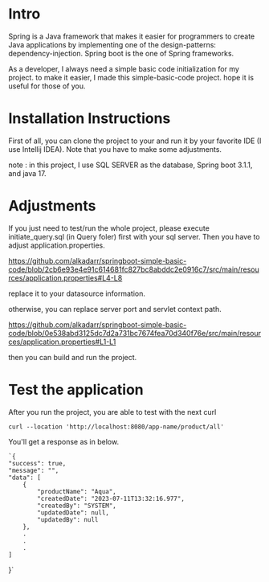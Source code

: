 # Intro
Spring is a Java framework that makes it easier for programmers to create Java applications by 
implementing one of the design-patterns: dependency-injection.
Spring boot is the one of Spring frameworks.

As a developer, I always need a simple basic code initialization for my project. to make it easier,
I made this simple-basic-code project. hope it is useful for those of you.

# Installation Instructions
First of all, you can clone the project to your and run it by your favorite IDE (I use Intellij IDEA).
Note that you have to make some adjustments.

note : in this project, I use SQL SERVER as the database, Spring boot 3.1.1, and java 17.

# Adjustments
If you just need to test/run the whole project, please execute initiate_query.sql (in Query foler) first with your sql server.
Then you have to adjust application.properties.

https://github.com/alkadarr/springboot-simple-basic-code/blob/2cb6e93e4e91c614681fc827bc8abddc2e0916c7/src/main/resources/application.properties#L4-L8

replace it to your datasource information.

otherwise, you can replace server port and servlet context path.

https://github.com/alkadarr/springboot-simple-basic-code/blob/0e538abd3125dc7d2a731bc7674fea70d340f76e/src/main/resources/application.properties#L1-L1

then you can build and run the project.

# Test the application
After you run the project, you are able to test with the next curl

   ` curl --location 'http://localhost:8080/app-name/product/all' `

You'll get a response as in below.
  
    `{
    "success": true,
    "message": "",
    "data": [
        {
            "productName": "Aqua",
            "createdDate": "2023-07-11T13:32:16.977",
            "createdBy": "SYSTEM",
            "updatedDate": null,
            "updatedBy": null
        },
        .
        .
        .
    ]
}`
